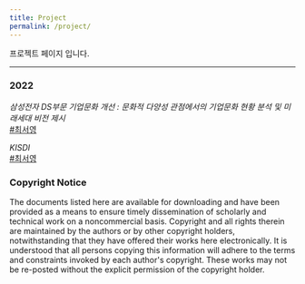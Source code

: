 ```yaml
---
title: Project
permalink: /project/
---
```


프로젝트 페이지 입니다. 

<hr>

### 2022

_삼성전자 DS부문 기업문화 개선 : 문화적 다양성 관점에서의 기업문화 현황 분석 및 미래세대 비전 제시_<br>
[#최서영](https://thecomputationalsociologylab.github.io/people/seoyoung_choi/index.html)

_KISDI_<br>
[#최서영](https://thecomputationalsociologylab.github.io/people/seoyoung_choi/index.html)


### Copyright Notice

The documents listed here are available for downloading and have been provided as a means to ensure timely dissemination of scholarly and technical work on a noncommercial basis. Copyright and all rights therein are maintained by the authors or by other copyright holders, notwithstanding that they have offered their works here electronically. It is understood that all persons copying this information will adhere to the terms and constraints invoked by each author's copyright. These works may not be re-posted without the explicit permission of the copyright holder.
